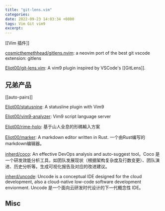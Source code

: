 ```yaml
---
title: "git-lens.vim"
categories: 
date: 2022-09-23 14:03:34 +0800
tags: Vim Git vim9
excerpt: 
---
```


[[Vim 插件]]

[cosmicthemethhead/gitlens.nvim](https://github.com/cosmicthemethhead/gitlens.nvim): a neovim port of the best git vscode extension: gitlens

[Eliot00/git-lens.vim](https://github.com/Eliot00/git-lens.vim): A vim9 plugin inspired by VSCode's [[GitLens]].


## 兄弟产品

[[auto-pairs]]

[Eliot00/statusnine](https://github.com/Eliot00/statusnine): A statusline plugin with Vim9

[Eliot00/vim9-analyzer](https://github.com/Eliot00/vim9-analyzer): Vim9 script language server

[Eliot00/rime-holo](https://github.com/Eliot00/rime-holo): 基于山人全息的形碼輸入方案

[Eliot00/marker](https://github.com/Eliot00/marker): A markdown editor written in Rust. 一个由Rust编写的markdown编辑器。

[inherd/coco](https://github.com/inherd/coco): An effective DevOps analysis and auto-suggest tool。Coco 是一个研发效能分析工具，如团队发展现状（根据架构复杂度及行数变更）、团队演进、历史分析等。生成可视化报告及对应的改进建议。

[inherd/uncode](https://github.com/inherd/uncode): Uncode is a conceptual IDE designed for the cloud development, also a cloud-native low-code software development enviorment. Uncode 是一个面向云研发时代设计的下一代概念性 IDE。





## Misc


